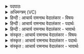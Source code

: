 <details><summary>पदपाठः</summary>

त्वे꣡इति꣢। सो꣣म। प्रथमाः꣢। वृ꣣क्त꣢ब꣢र्हिषः। वृ꣣क्त꣢। ब꣣र्हिषः। महे꣢। वा꣡जा꣢꣯य। श्र꣡व꣢꣯से। धि꣡य꣢꣯म्। द꣣धुः। सः꣢। त्वम्। नः꣣। वीर। वीर्या꣢य। चो꣣दय। १५०६।
</details>

<details><summary>अधिमन्त्रम् (VC)</summary>

- पवमानः सोमः
- त्र्यरुणस्त्रैवृष्णः, त्रसदस्युः पौरुकुत्सः
- ऊर्ध्वा बृहती
- मध्यमः
</details>

<details><summary>हिन्दी : आचार्य रामनाथ वेदालंकार - विषयः</summary>

प्रथम मन्त्र में सोम नाम से जगत्पति से प्रार्थना की गयी है।
</details>

<details><summary>हिन्दी : आचार्य रामनाथ वेदालंकार - पदार्थः</summary>

पदार्थान्वयभाषाः -  हे (सोम) जगत् के उत्पादक,शुभ गुण-कर्म-स्वाभाव के प्रेरक,सबको आह्लाद देनेवाले परमात्मन् ! (प्रथमाः) श्रेष्ठ (वृक्तबर्हिषः) उपासना-यज्ञ में कुशाओं का आसन बिछाये हुए यजमान (महे वाजाय) महान् बल के लिए और (श्रवसे) यश के लिए (त्वे) आपमें (धियं दधुः) ध्यान लगाते हैं। (सः त्वम्) वह सब श्रेष्ठ जनों से ध्यान किये गये आप (नः) हम ध्यानकर्ताओं को (वीर्याय) वीर कर्म के लिए (चोदय) प्रेरित कीजिए ॥१॥
</details>

<details><summary>हिन्दी : आचार्य रामनाथ वेदालंकार - भावार्थः</summary>

भावार्थभाषाः -  परमात्मा के ध्यानकर्ता लोग बली होकर शुभ्र,लोकहितकारी कर्मों को करते हुए यशस्वी होते हैं ॥१॥
</details>

<details><summary>संस्कृत : आचार्य रामनाथ वेदालंकार - विषयः</summary>

तत्रादौ सोमनाम्ना जगत्पतिः प्रार्थ्यते।
</details>

<details><summary>संस्कृत : आचार्य रामनाथ वेदालंकार - पदार्थः</summary>

पदार्थान्वयभाषाः -  हे (सोम) जगदुत्पादक शुभगुणकर्मस्वभावप्रेरक सर्वाह्लादक परमात्मन् ! (प्रथमाः) श्रेष्ठाः (वृक्तबर्हिषः) उपासनायज्ञे छिन्नकुशाः आस्तीर्णदर्भासना यजमानाः (महे वाजाय) महते बलाय (श्रवसे) यशसे च (त्वे) त्वयि (धियं दधुः) ध्यानं सम्पादयन्ति। (सः त्वम्) असौ सर्वैः श्रेष्ठजनैर्ध्यातः त्वम् (नः) ध्यानिनः अस्मान् (वीर्याय) वीरकर्मणे (चोदय) प्रेरय ॥१॥
</details>

<details><summary>संस्कृत : आचार्य रामनाथ वेदालंकार - भावार्थः</summary>

भावार्थभाषाः -  परमात्मनो ध्यातारो बलिनो भूत्वा शुभानि लोकहितावहानि कर्माणि कुर्वन्तो यशस्विनो जायन्ते ॥१॥
</details>